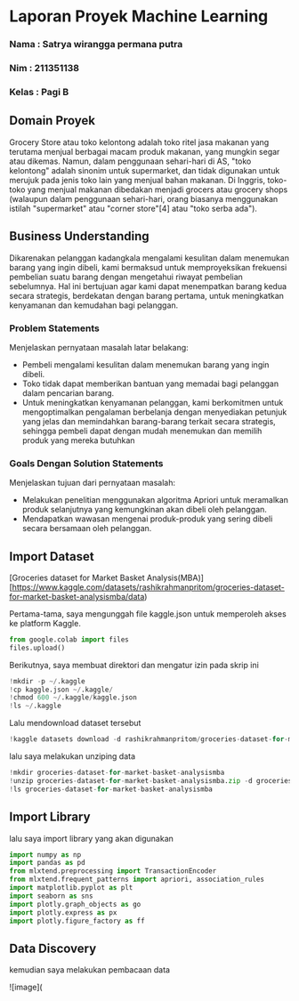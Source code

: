 # Laporan Proyek Machine Learning

### Nama : Satrya wirangga permana putra

### Nim : 211351138

### Kelas : Pagi B

## Domain Proyek
Grocery Store atau toko kelontong adalah toko ritel jasa makanan yang terutama menjual berbagai macam produk makanan, yang mungkin segar atau dikemas. Namun, dalam penggunaan sehari-hari di AS, "toko kelontong" adalah sinonim untuk supermarket, dan tidak digunakan untuk merujuk pada jenis toko lain yang menjual bahan makanan. Di Inggris, toko-toko yang menjual makanan dibedakan menjadi grocers atau grocery shops (walaupun dalam penggunaan sehari-hari, orang biasanya menggunakan istilah "supermarket" atau "corner store"[4] atau "toko serba ada").

## Business Understanding

Dikarenakan pelanggan kadangkala mengalami kesulitan dalam menemukan barang yang ingin dibeli, kami bermaksud untuk memproyeksikan frekuensi pembelian suatu barang dengan mengetahui riwayat pembelian sebelumnya. Hal ini bertujuan agar kami dapat menempatkan barang kedua secara strategis, berdekatan dengan barang pertama, untuk meningkatkan kenyamanan dan kemudahan bagi pelanggan.

### Problem Statements

Menjelaskan pernyataan masalah latar belakang:

- Pembeli mengalami kesulitan dalam menemukan barang yang ingin dibeli.
- Toko tidak dapat memberikan bantuan yang memadai bagi pelanggan dalam pencarian barang.
- Untuk meningkatkan kenyamanan pelanggan, kami berkomitmen untuk mengoptimalkan pengalaman berbelanja dengan menyediakan petunjuk yang jelas dan memindahkan barang-barang terkait secara strategis, sehingga pembeli dapat dengan mudah menemukan dan memilih produk yang mereka butuhkan

### Goals Dengan Solution Statements

Menjelaskan tujuan dari pernyataan masalah:

-  Melakukan penelitian menggunakan algoritma Apriori untuk meramalkan produk selanjutnya yang kemungkinan akan dibeli oleh pelanggan.
-   Mendapatkan wawasan mengenai produk-produk yang sering dibeli secara bersamaan oleh pelanggan.

## Import Dataset
\[Groceries dataset for Market Basket Analysis(MBA)\]\[<https://www.kaggle.com/datasets/rashikrahmanpritom/groceries-dataset-for-market-basket-analysismba/data>)

Pertama-tama, saya mengunggah file kaggle.json untuk memperoleh akses ke platform Kaggle.

``` python
from google.colab import files
files.upload()
```
Berikutnya, saya membuat direktori dan mengatur izin pada skrip ini

``` python
!mkdir -p ~/.kaggle
!cp kaggle.json ~/.kaggle/
!chmod 600 ~/.kaggle/kaggle.json
!ls ~/.kaggle
```
Lalu mendownload dataset tersebut

``` python
!kaggle datasets download -d rashikrahmanpritom/groceries-dataset-for-market-basket-analysismba
```
lalu saya melakukan unziping data

```python
!mkdir groceries-dataset-for-market-basket-analysismba
!unzip groceries-dataset-for-market-basket-analysismba.zip -d groceries-dataset-for-market-basket-analysismba
!ls groceries-dataset-for-market-basket-analysismba
```
## Import Library

lalu saya import library yang akan digunakan

``` python
import numpy as np
import pandas as pd
from mlxtend.preprocessing import TransactionEncoder
from mlxtend.frequent_patterns import apriori, association_rules
import matplotlib.pyplot as plt
import seaborn as sns
import plotly.graph_objects as go
import plotly.express as px
import plotly.figure_factory as ff
```
## Data Discovery

kemudian saya melakukan pembacaan data 

![image](